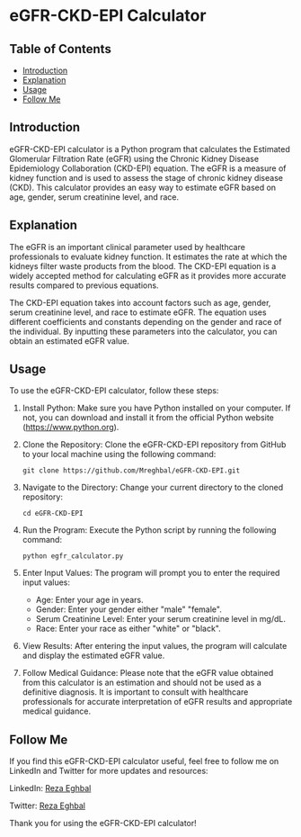 # eGFR-CKD-EPI Calculator

## Table of Contents
- [Introduction](#introduction)
- [Explanation](#explanation)
- [Usage](#usage)
- [Follow Me](#follow-me)

## Introduction
 eGFR-CKD-EPI calculator is a Python program that calculates the Estimated Glomerular Filtration Rate (eGFR) using the Chronic Kidney Disease Epidemiology Collaboration (CKD-EPI) equation. The eGFR is a measure of kidney function and is used to assess the stage of chronic kidney disease (CKD). This calculator provides an easy way to estimate eGFR based on age, gender, serum creatinine level, and race.

## Explanation
The eGFR is an important clinical parameter used by healthcare professionals to evaluate kidney function. It estimates the rate at which the kidneys filter waste products from the blood. The CKD-EPI equation is a widely accepted method for calculating eGFR as it provides more accurate results compared to previous equations.

The CKD-EPI equation takes into account factors such as age, gender, serum creatinine level, and race to estimate eGFR. The equation uses different coefficients and constants depending on the gender and race of the individual. By inputting these parameters into the calculator, you can obtain an estimated eGFR value.

## Usage
To use the eGFR-CKD-EPI calculator, follow these steps:

1. Install Python: Make sure you have Python installed on your computer. If not, you can download and install it from the official Python website (https://www.python.org).

2. Clone the Repository: Clone the eGFR-CKD-EPI repository from GitHub to your local machine using the following command:
   ```
   git clone https://github.com/Mreghbal/eGFR-CKD-EPI.git
   ```

3. Navigate to the Directory: Change your current directory to the cloned repository:
   ```
   cd eGFR-CKD-EPI
   ```

4. Run the Program: Execute the Python script by running the following command:
   ```
   python egfr_calculator.py
   ```

5. Enter Input Values: The program will prompt you to enter the required input values:
   - Age: Enter your age in years.
   - Gender: Enter your gender either "male" "female".
   - Serum Creatinine Level: Enter your serum creatinine level in mg/dL.
   - Race: Enter your race as either "white" or "black".

6. View Results: After entering the input values, the program will calculate and display the estimated eGFR value.

7. Follow Medical Guidance: Please note that the eGFR value obtained from this calculator is an estimation and should not be used as a definitive diagnosis. It is important to consult with healthcare professionals for accurate interpretation of eGFR results and appropriate medical guidance.

## Follow Me
If you find this eGFR-CKD-EPI calculator useful, feel free to follow me on LinkedIn and Twitter for more updates and resources:

LinkedIn: [Reza Eghbal](https://www.linkedin.com/in/mreghbal)

Twitter: [Reza Eghbal](https://twitter.com/mreghbal)

Thank you for using the eGFR-CKD-EPI calculator!
